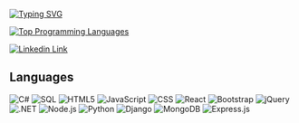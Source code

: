 [![Typing SVG](https://readme-typing-svg.demolab.com?font=Fira+Code&duration=2000&pause=1000&color=1AA7EC&width=1000&lines=Howdy!+My+name+is+Tiana+Davis.+I+am+a+Software+Engineer,;+musician,;+full-stack+developer,;+and+fashion+icon.;+I+enjoy+reading+and+chef-ing.;+Additionally,+I+enjoy+learning+new+things,;+language+aquisition,;+and+hanging+out+with+friends+and+family☺️)](https://git.io/typing-svg)

[![Top Programming Languages](https://github-readme-stats.vercel.app/api/top-langs/?username=TianaD&layout=compact&theme=tokyonight)](https://github.com/anuraghazra/github-readme-stats)

[![Linkedin Link](https://img.shields.io/badge/-Tiana+Davis-blue?style=flat-square&logo=Linkedin&logoColor=white&link=https://www.linkedin.com/in/tiana-davis-60907020b/)](https://www.linkedin.com/in/tiana-davis-60907020b/)

## Languages

![C#](https://img.shields.io/badge/C%23-239120?style=for-the-badge&logo=c-sharp&logoColor=white)
![SQL](https://img.shields.io/badge/SQL-4479A1?style=for-the-badge&logo=postgresql&logoColor=white)
![HTML5](https://img.shields.io/badge/HTML5-E34F26?style=for-the-badge&logo=html5&logoColor=white)
![JavaScript](https://img.shields.io/badge/JavaScript-323330?style=for-the-badge&logo=javascript&logoColor=F7DF1E)
![CSS](https://img.shields.io/badge/CSS3-1572B6?style=for-the-badge&logo=css3&logoColor=white)
![React](https://img.shields.io/badge/-ReactJs-61DAFB?logo=react&logoColor=white&style=for-the-badge)
![Bootstrap](https://img.shields.io/badge/bootstrap-%23563D7C.svg?style=for-the-badge&logo=bootstrap&logoColor=white)
![jQuery](https://img.shields.io/badge/jquery-%230769AD.svg?style=for-the-badge&logo=jquery&logoColor=white)
![.NET](https://img.shields.io/badge/.NET-512BD4?style=for-the-badge&logo=.net&logoColor=white)
![Node.js](https://img.shields.io/badge/Node.js-339933?style=for-the-badge&logo=node.js&logoColor=white)
![Python](https://img.shields.io/badge/Python-FFD43B?style=for-the-badge&logo=python&logoColor=blue)
![Django](https://img.shields.io/badge/Django-092E20?style=for-the-badge&logo=django&logoColor=white)
![MongoDB](https://img.shields.io/badge/MongoDB-47A248?style=for-the-badge&logo=mongodb&logoColor=white)
![Express.js](https://img.shields.io/badge/express.js-%23404d59.svg?style=for-the-badge&logo=express&logoColor=%2361DAFB)
